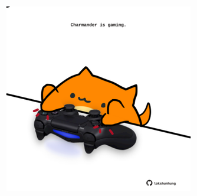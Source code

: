 <!-- built at 22/12/2021, 21:02:13 UTC -->
<p align="center">
  <img width="500" height="500" src="./ReadmeImage.svg">
</p>
